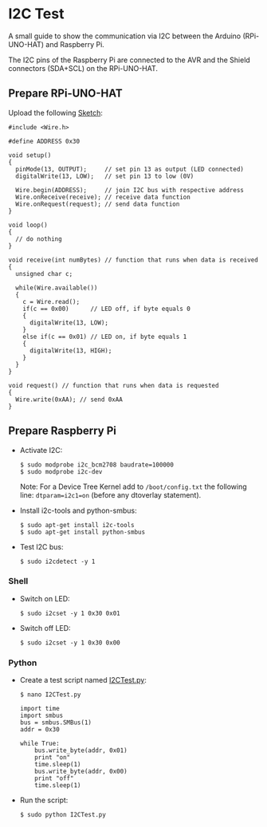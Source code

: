 # I2C Test

A small guide to show the communication via I2C between the Arduino (RPi-UNO-HAT) and Raspberry Pi.

The I2C pins of the Raspberry Pi are connected to the AVR and the Shield connectors (SDA+SCL) on the RPi-UNO-HAT. 


## Prepare RPi-UNO-HAT

Upload the following [Sketch](https://github.com/watterott/RPi-UNO-HAT/raw/master/docu/I2CTest.ino):
```
#include <Wire.h> 

#define ADDRESS 0x30

void setup() 
{
  pinMode(13, OUTPUT);     // set pin 13 as output (LED connected)
  digitalWrite(13, LOW);   // set pin 13 to low (0V)

  Wire.begin(ADDRESS);     // join I2C bus with respective address
  Wire.onReceive(receive); // receive data function
  Wire.onRequest(request); // send data function
} 

void loop() 
{
  // do nothing
} 

void receive(int numBytes) // function that runs when data is received
{
  unsigned char c;

  while(Wire.available())
  { 
    c = Wire.read();
    if(c == 0x00)      // LED off, if byte equals 0
    {
      digitalWrite(13, LOW);
    }
    else if(c == 0x01) // LED on, if byte equals 1
    {
      digitalWrite(13, HIGH);
    }
  }
}

void request() // function that runs when data is requested
{
  Wire.write(0xAA); // send 0xAA
}
```


## Prepare Raspberry Pi

* Activate I2C:

    ```
    $ sudo modprobe i2c_bcm2708 baudrate=100000
    $ sudo modprobe i2c-dev
    ```
    Note: For a Device Tree Kernel add to ```/boot/config.txt``` the following line: ```dtparam=i2c1=on``` (before any dtoverlay statement).

* Install i2c-tools and python-smbus:

    ```
    $ sudo apt-get install i2c-tools
    $ sudo apt-get install python-smbus
    ```

* Test I2C bus:

    ```
    $ sudo i2cdetect -y 1
    ```

### Shell

* Switch on LED:

    ```
    $ sudo i2cset -y 1 0x30 0x01
    ```

* Switch off LED:

    ```
    $ sudo i2cset -y 1 0x30 0x00
    ```

### Python

* Create a test script named [I2CTest.py](https://github.com/watterott/RPi-UNO-HAT/raw/master/docu/I2CTest.py):

    ```
    $ nano I2CTest.py

    import time
    import smbus
    bus = smbus.SMBus(1)
    addr = 0x30
    
    while True:
        bus.write_byte(addr, 0x01)
        print "on"
        time.sleep(1)
        bus.write_byte(addr, 0x00)
        print "off"
        time.sleep(1)
    ```

* Run the script:

    ```
    $ sudo python I2CTest.py
    ```
